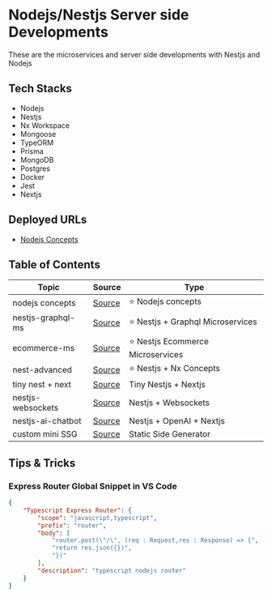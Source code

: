 # Nodejs/Nestjs Server side Developments

These are the microservices and server side developments with Nestjs and Nodejs

## Tech Stacks

- Nodejs
- Nestjs
- Nx Workspace
- Mongoose
- TypeORM
- Prisma
- MongoDB
- Postgres
- Docker
- Jest
- Nextjs

## Deployed URLs

- [Nodejs Concepts](https://nodejs-concepts.onrender.com)

## Table of Contents

| Topic             | Source                                                | Type                               |
| ----------------- | ----------------------------------------------------- | ---------------------------------- |
| nodejs concepts   | [Source](./node-concepts/)                            | ⭐️ Nodejs concepts                |
| nestjs-graphql-ms | [Source](./nest-graphql-ms/)                          | ⭐️ Nestjs + Graphql Microservices |
| ecommerce-ms      | [Source](./nest-ecommerce-ms/)                        | ⭐️ Nestjs Ecommerce Microservices |
| nest-advanced     | [Source](./nest-advanced)                             | ⭐️ Nestjs + Nx Concepts           |
| tiny nest + next  | [Source](./tiny-nest-next/)                           | Tiny Nestjs + Nextjs               |
| nestjs-websockets | [Source](./standalone-apis/nestjs-websockets/)        | Nestjs + Websockets                |
| nestjs-ai-chatbot | [Source](./standalone-apis/nestjs-ai-chatbot/)        | Nestjs + OpenAI + Nextjs           |
| custom mini SSG   | [Source](./custom-static-side-generators/sample-one/) | Static Side Generator              |

## Tips & Tricks

### Express Router Global Snippet in VS Code

```json
{
	"Typescript Express Router": {
		"scope": "javascript,typescript",
		"prefix": "router",
		"body": [
			"router.post(\"/\", (req : Request,res : Response) => {",
			"return res.json({})",
			"})"
		],
		"description": "typescript nodejs router"
	}
}
```

